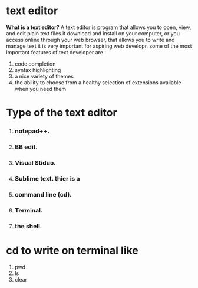 # text editor
**What is a text editor?**
A text editor is program that allows you to open, view, and edit plain text files.it download and install on
your computer, or you access online through your web browser, that
allows you to write and manage text it is very important for aspiring web developr. some
of the most important features of text developer are :
1. code completion  
2. syntax highlighting
3. a nice variety of themes
4. the ability to choose from a healthy selection of
extensions available when you need them

 # **Type of the text editor**
 

1. ### notepad++.
2. ### BB edit.
3. ### Visual Stiduo.
4. ### Sublime text. thier is a
5. ### command line (cd).
6. ### Terminal.
7. ### the shell.


 # cd to write on terminal like

1. pwd
2. ls
3. clear
